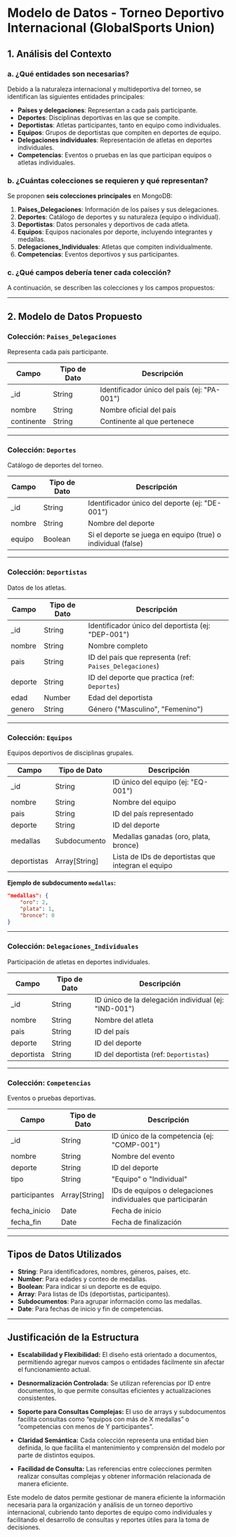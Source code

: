 # Modelo de Datos - Torneo Deportivo Internacional (GlobalSports Union)

## 1. Análisis del Contexto

### a. ¿Qué entidades son necesarias?
Debido a la naturaleza internacional y multideportiva del torneo, se identifican las siguientes entidades principales:

- **Países y delegaciones**: Representan a cada país participante.
- **Deportes**: Disciplinas deportivas en las que se compite.
- **Deportistas**: Atletas participantes, tanto en equipo como individuales.
- **Equipos**: Grupos de deportistas que compiten en deportes de equipo.
- **Delegaciones individuales**: Representación de atletas en deportes individuales.
- **Competencias**: Eventos o pruebas en las que participan equipos o atletas individuales.

### b. ¿Cuántas colecciones se requieren y qué representan?
Se proponen **seis colecciones principales** en MongoDB:

1. **Paises_Delegaciones**: Información de los países y sus delegaciones.
2. **Deportes**: Catálogo de deportes y su naturaleza (equipo o individual).
3. **Deportistas**: Datos personales y deportivos de cada atleta.
4. **Equipos**: Equipos nacionales por deporte, incluyendo integrantes y medallas.
5. **Delegaciones_Individuales**: Atletas que compiten individualmente.
6. **Competencias**: Eventos deportivos y sus participantes.

### c. ¿Qué campos debería tener cada colección?
A continuación, se describen las colecciones y los campos propuestos:

---

## 2. Modelo de Datos Propuesto

### Colección: `Paises_Delegaciones`
Representa cada país participante.

| Campo           | Tipo de Dato | Descripción                      |
|-----------------|-------------|----------------------------------|
| _id             | String      | Identificador único del país (ej: "PA-001") |
| nombre          | String      | Nombre oficial del país          |
| continente      | String      | Continente al que pertenece      |

---

### Colección: `Deportes`
Catálogo de deportes del torneo.

| Campo           | Tipo de Dato | Descripción                      |
|-----------------|-------------|----------------------------------|
| _id             | String      | Identificador único del deporte (ej: "DE-001") |
| nombre          | String      | Nombre del deporte               |
| equipo          | Boolean     | Si el deporte se juega en equipo (true) o individual (false) |

---

### Colección: `Deportistas`
Datos de los atletas.

| Campo           | Tipo de Dato | Descripción                      |
|-----------------|-------------|----------------------------------|
| _id             | String      | Identificador único del deportista (ej: "DEP-001") |
| nombre          | String      | Nombre completo                  |
| pais            | String      | ID del país que representa (ref: `Paises_Delegaciones`) |
| deporte         | String      | ID del deporte que practica (ref: `Deportes`) |
| edad            | Number      | Edad del deportista              |
| genero          | String      | Género ("Masculino", "Femenino") |

---

### Colección: `Equipos`
Equipos deportivos de disciplinas grupales.

| Campo           | Tipo de Dato | Descripción                      |
|-----------------|-------------|----------------------------------|
| _id             | String      | ID único del equipo (ej: "EQ-001") |
| nombre          | String      | Nombre del equipo                |
| pais            | String      | ID del país representado         |
| deporte         | String      | ID del deporte                   |
| medallas        | Subdocumento| Medallas ganadas (oro, plata, bronce) |
| deportistas     | Array[String]| Lista de IDs de deportistas que integran el equipo |

**Ejemplo de subdocumento `medallas`:**
```json
"medallas": {
    "oro": 2,
    "plata": 1,
    "bronce": 0
}
```

---

### Colección: `Delegaciones_Individuales`
Participación de atletas en deportes individuales.

| Campo           | Tipo de Dato | Descripción                      |
|-----------------|-------------|----------------------------------|
| _id             | String      | ID único de la delegación individual (ej: "IND-001") |
| nombre          | String      | Nombre del atleta                |
| pais            | String      | ID del país                      |
| deporte         | String      | ID del deporte                   |
| deportista      | String      | ID del deportista (ref: `Deportistas`) |

---

### Colección: `Competencias`
Eventos o pruebas deportivas.

| Campo           | Tipo de Dato   | Descripción                      |
|-----------------|---------------|----------------------------------|
| _id             | String        | ID único de la competencia (ej: "COMP-001") |
| nombre          | String        | Nombre del evento                |
| deporte         | String        | ID del deporte                   |
| tipo            | String        | "Equipo" o "Individual"          |
| participantes   | Array[String] | IDs de equipos o delegaciones individuales que participarán |
| fecha_inicio    | Date          | Fecha de inicio                  |
| fecha_fin       | Date          | Fecha de finalización            |

---

## Tipos de Datos Utilizados

- **String**: Para identificadores, nombres, géneros, países, etc.
- **Number**: Para edades y conteo de medallas.
- **Boolean**: Para indicar si un deporte es de equipo.
- **Array**: Para listas de IDs (deportistas, participantes).
- **Subdocumentos**: Para agrupar información como las medallas.
- **Date**: Para fechas de inicio y fin de competencias.

---

## Justificación de la Estructura

- **Escalabilidad y Flexibilidad:** El diseño está orientado a documentos, permitiendo agregar nuevos campos o entidades fácilmente sin afectar el funcionamiento actual.
- **Desnormalización Controlada:** Se utilizan referencias por ID entre documentos, lo que permite consultas eficientes y actualizaciones consistentes.
- **Soporte para Consultas Complejas:** El uso de arrays y subdocumentos facilita consultas como “equipos con más de X medallas” o “competencias con menos de Y participantes”.
- **Claridad Semántica:** Cada colección representa una entidad bien definida, lo que facilita el mantenimiento y comprensión del modelo por parte de distintos equipos.

- **Facilidad de Consulta:** Las referencias entre colecciones permiten realizar consultas complejas y obtener información relacionada de manera eficiente.

Este modelo de datos permite gestionar de manera eficiente la información necesaria para la organización y análisis de un torneo deportivo internacional, cubriendo tanto deportes de equipo como individuales y facilitando el desarrollo de consultas y reportes útiles para la toma de decisiones.
